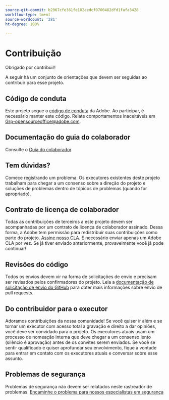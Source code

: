 ```yaml
---
source-git-commit: b2967cfe361fe182aedcf0700482dfd1fafa3428
workflow-type: tm+mt
source-wordcount: '281'
ht-degree: 100%

---
```

# Contribuição

Obrigado por contribuir!

A seguir há um conjunto de orientações que devem ser seguidas ao contribuir para esse projeto.

## Código de conduta

Este projeto segue o [código de conduta](code-of-conduct.md) da Adobe. Ao participar, é necessário manter este código. Relate comportamentos inaceitáveis em
[Grp-opensourceoffice@adobe.com](mailto:Grp-opensourceoffice@adobe.com).

## Documentação do guia do colaborador

Consulte o [Guia do colaborador](https://experienceleague.adobe.com/docs/contributor/contributor-guide/introduction.html?lang=pt-BR).

## Tem dúvidas?

Comece registrando um problema. Os executores existentes deste projeto trabalham para chegar a um consenso sobre a direção do projeto e soluções de problemas dentro de tópicos de problemas
(quando for apropriado).

## Contrato de licença de colaborador

Todas as contribuições de terceiros a este projeto devem ser acompanhadas por um contrato de licença de colaborador assinado. Dessa forma, a Adobe tem permissão para redistribuir suas contribuições como parte do projeto. [Assine nosso CLA](http://opensource.adobe.com/cla.html). É necessário enviar apenas um Adobe CLA por vez. Se já tiver enviado anteriormente, provavelmente você já pode continuar!

## Revisões do código

Todos os envios devem vir na forma de solicitações de envio e precisam ser revisados pelos confirmadores do projeto. Leia a [documentação de solicitação de envio do GitHub](https://docs.github.com/pt/pull-requests/collaborating-with-pull-requests/proposing-changes-to-your-work-with-pull-requests/about-pull-requests) para obter mais informações sobre envio de pull requests.

<!--
Lastly, please follow the [pull request template](PULL_REQUEST_TEMPLATE.md) when
submitting a pull request!
-->

## Do contribuidor para o executor

Adoramos contribuições da nossa comunidade! Se você quiser ir além e se tornar um executor com acesso total à gravação e direito a dar opiniões, você deve ser convidado para o projeto. Os executores atuais usam um processo de nomeação interna que deve chegar a um consenso lento (silêncio é aprovação) antes de os convites serem enviados. Se você se sentir qualificado e quiser aprofundar seu envolvimento, fique à vontade para entrar em contato com os executores atuais e conversar sobre esse assunto.

## Problemas de segurança

Problemas de segurança não devem ser relatados neste rastreador de problemas. [Encaminhe o problema para nossos especialistas em segurança](https://helpx.adobe.com/br/security/alertus.html)
